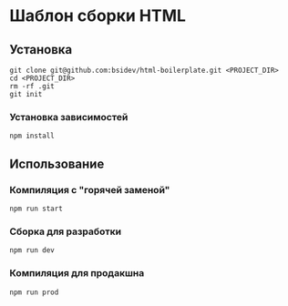# Шаблон сборки HTML

## Установка

```
git clone git@github.com:bsidev/html-boilerplate.git <PROJECT_DIR>
cd <PROJECT_DIR>
rm -rf .git
git init
```

### Установка зависимостей

```
npm install
```

## Использование

### Компиляция с "горячей заменой"

```
npm run start
```

### Сборка для разработки

```
npm run dev
```

### Компиляция для продакшна

```
npm run prod
```
